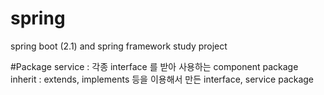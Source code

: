 # spring
spring boot (2.1) and spring framework study project

#Package
service : 각종 interface 를 받아 사용하는 component package<br/>
inherit : extends, implements 등을 이용해서 만든 interface, service package